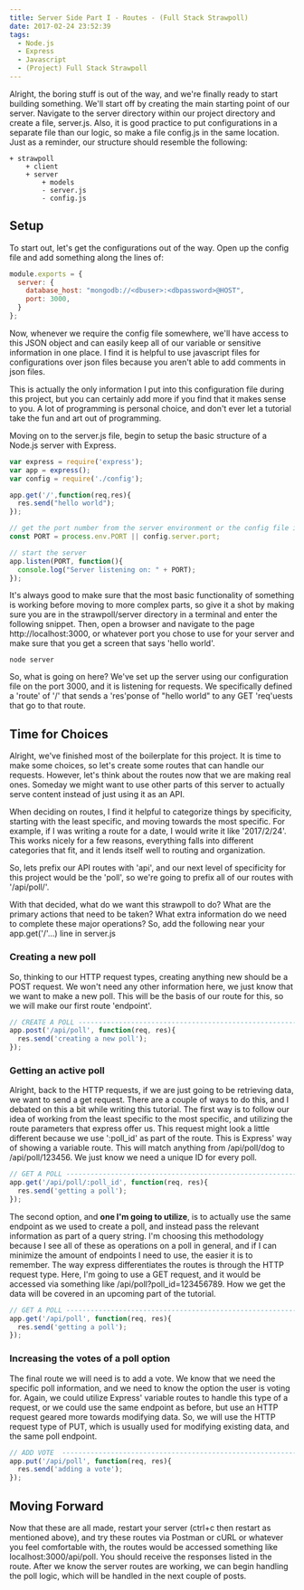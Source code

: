 ```yaml
---
title: Server Side Part I - Routes - (Full Stack Strawpoll)
date: 2017-02-24 23:52:39
tags:
  - Node.js
  - Express
  - Javascript
  - (Project) Full Stack Strawpoll
---
```

Alright, the boring stuff is out of the way, and we're finally ready to start building something.  We'll start off by creating the main starting point of our server.  Navigate to the server directory within our project directory and create a file, server.js.  Also, it is good practice to put configurations in a separate file than our logic, so make a file config.js in the same location.  Just as a reminder, our structure should resemble the following:
```
+ strawpoll
    + client
    + server
        + models
        - server.js
        - config.js
```
<!-- more -->
## Setup
To start out, let's get the configurations out of the way.  Open up the config file and add something along the lines of:
```javascript
module.exports = {
  server: {
    database_host: "mongodb://<dbuser>:<dbpassword>@HOST",
    port: 3000,
  }
};
```
Now, whenever we require the config file somewhere, we'll have access to this JSON object and can easily keep all of our variable or sensitive information in one place.  I find it is helpful to use javascript files for configurations over json files because you aren't able to add comments in json files.  

This is actually the only information I put into this configuration file during this project, but you can certainly add more if you find that it makes sense to you.  A lot of programming is personal choice, and don't ever let a tutorial take the fun and art out of programming.

Moving on to the server.js file, begin to setup the basic structure of a Node.js server with Express.
```javascript
var express = require('express');
var app = express();
var config = require('./config');

app.get('/',function(req,res){
  res.send("hello world");
});

// get the port number from the server environment or the config file if running locally
const PORT = process.env.PORT || config.server.port;

// start the server
app.listen(PORT, function(){
  console.log("Server listening on: " + PORT);
});
```
It's always good to make sure that the most basic functionality of something is working before moving to more complex parts, so give it a shot by making sure you are in the strawpoll/server directory in a terminal and enter the following snippet.  Then, open a browser and navigate to the page http://localhost:3000, or whatever port you chose to use for your server and make sure that you get a screen that says 'hello world'.
```
node server
```
So, what is going on here?  We've set up the server using our configuration file on the port 3000, and it is listening for requests.  We specifically defined a 'route' of '/' that sends a 'res'ponse of "hello world" to any GET 'req'uests that go to that route.  

## Time for Choices

Alright, we've finished most of the boilerplate for this project.  It is time to make some choices, so let's create some routes that can handle our requests.  However, let's think about the routes now that we are making real ones.  Someday we might want to use other parts of this server to actually serve content instead of just using it as an API.  

When deciding on routes, I find it helpful to categorize things by specificity, starting with the least specific, and moving towards the most specific.  For example, if I was writing a route for a date, I would write it like '2017/2/24'.  This works nicely for a few reasons, everything falls into different categories that fit, and it lends itself well to routing and organization.

So, lets prefix our API routes with 'api', and our next level of specificity for this project would be the 'poll', so we're going to prefix all of our routes with '/api/poll/'.  

With that decided, what do we want this strawpoll to do?  What are the primary actions that need to be taken?  What extra information do we need to complete these major operations?  So, add the following near your app.get('/'...) line in server.js

### Creating a new poll
So, thinking to our HTTP request types, creating anything new should be a POST request.  We won't need any other information here, we just know that we want to make a new poll.  This will be the basis of our route for this, so we will make our first route 'endpoint'.

```javascript
// CREATE A POLL ---------------------------------------------------------------
app.post('/api/poll', function(req, res){
  res.send('creating a new poll');
});
```

### Getting an active poll
Alright, back to the HTTP requests, if we are just going to be retrieving data, we want to send a get request.  There are a couple of ways to do this, and I debated on this a bit while writing this tutorial.  The first way is to follow our idea of working from the least specific to the most specific, and utilizing the route parameters that express offer us.  This request might look a little different because we use ':poll_id' as part of the route.  This is Express' way of showing a variable route.  This will match anything from /api/poll/dog to /api/poll/123456.  We just know we need a unique ID for every poll.

```javascript
// GET A POLL ------------------------------------------------------------------
app.get('/api/poll/:poll_id', function(req, res){
  res.send('getting a poll');
});
```

The second option, and **one I'm going to utilize**, is to actually use the same endpoint as we used to create a poll, and instead pass the relevant information as part of a query string.  I'm choosing this methodology because I see all of these as operations on a poll in general, and if I can minimize the amount of endpoints I need to use, the easier it is to remember.  The way express differentiates the routes is through the HTTP request type.  Here, I'm going to use a GET request, and it would be accessed via something like /api/poll?poll_id=123456789.  How we get the data will be covered in an upcoming part of the tutorial.

```javascript
// GET A POLL ------------------------------------------------------------------
app.get('/api/poll', function(req, res){
  res.send('getting a poll');
});
```

### Increasing the votes of a poll option
The final route we will need is to add a vote.  We know that we need the specific poll information, and we need to know the option the user is voting for.  Again, we could utilize Express' variable routes to handle this type of a request, or we could use the same endpoint as before, but use an HTTP request geared more towards modifying data.  So, we will use the HTTP request type of PUT, which is usually used for modifying existing data, and the same poll endpoint.

```javascript
// ADD VOTE  -------------------------------------------------------------------
app.put('/api/poll', function(req, res){
  res.send('adding a vote');
});
```

## Moving Forward
Now that these are all made, restart your server (ctrl+c then restart as mentioned above), and try these routes via Postman or cURL or whatever you feel comfortable with, the routes would be accessed something like localhost:3000/api/poll.  You should receive the responses listed in the route.  After we know the server routes are working, we can begin handling the poll logic, which will be handled in the next couple of posts.  
